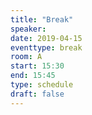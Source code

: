 ```yaml
---
title: "Break"
speaker:
date: 2019-04-15
eventtype: break
room: A
start: 15:30
end: 15:45
type: schedule
draft: false
---
```

